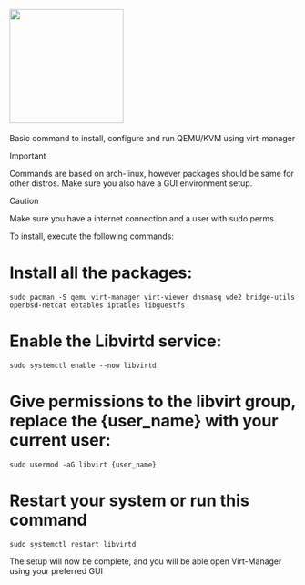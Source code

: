 <a id="installation"></a>  
<img src="Source/assets/Installation.gif" width="200"/>
---

Basic command to install, configure and run QEMU/KVM using virt-manager

> [!IMPORTANT]
> Commands are based on arch-linux, however packages should be same for other distros.
> Make sure you also have a GUI environment setup.

> [!CAUTION]
> Make sure you have a internet connection and a user with sudo perms.

To install, execute the following commands:

# Install all the packages:
```shell
sudo pacman -S qemu virt-manager virt-viewer dnsmasq vde2 bridge-utils openbsd-netcat ebtables iptables libguestfs
```

# Enable the Libvirtd service:
```shell
sudo systemctl enable --now libvirtd
```

# Give permissions to the libvirt group, replace the {user_name} with your current user:
```shell
sudo usermod -aG libvirt {user_name}
```

# Restart your system or run this command
```shell
sudo systemctl restart libvirtd
```

The setup will now be complete, and you will be able open Virt-Manager using your preferred GUI
</div>
